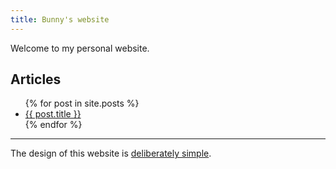 ```yaml
---
title: Bunny's website
---
```


Welcome to my personal website.

## Articles
<ul>
  {% for post in site.posts %}
  <li><a href="{{ post.url }}">{{ post.title }}</a></li>
  {% endfor %}
</ul>

---

<footer>
  The design of this website is <a href="https://danluu.com/web-bloat/">deliberately simple</a>.
</footer>
